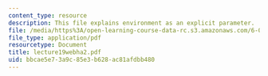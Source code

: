 ```yaml
---
content_type: resource
description: This file explains environment as an explicit parameter.
file: /media/https%3A/open-learning-course-data-rc.s3.amazonaws.com/6-001-structure-and-interpretation-of-computer-programs-spring-2005/bbcae5e73a9c85e3b628ac81afdbb480_lecture19webha2.pdf
file_type: application/pdf
resourcetype: Document
title: lecture19webha2.pdf
uid: bbcae5e7-3a9c-85e3-b628-ac81afdbb480
---
```

